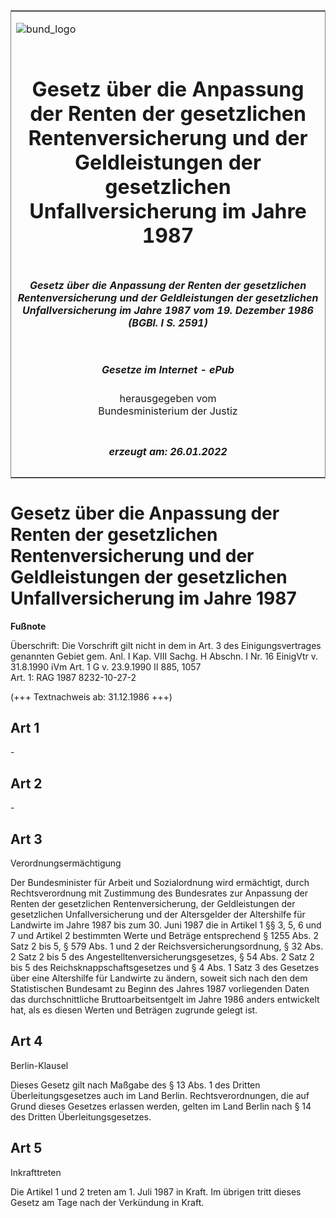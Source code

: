 <span id="DECKBLATT.html"></span>

<table border="0" frame="border" width="100%">

<tr valign="top">

<td align="left">

![bund\_logo](BfJ_2021_Web_de_de.gif)

</td>

<td align="right">

 

</td>

</tr>

<tr align="center" valign="middle">

<td colspan="2">

# Gesetz über die Anpassung der Renten der gesetzlichen Rentenversicherung und der Geldleistungen der gesetzlichen Unfallversicherung im Jahre 1987

</td>

</tr>

<tr align="center" valign="middle">

<td colspan="2">

##### Gesetz über die Anpassung der Renten der gesetzlichen Rentenversicherung und der Geldleistungen der gesetzlichen Unfallversicherung im Jahre 1987 vom 19. Dezember 1986 (BGBl. I S. 2591)

</td>

</tr>

<tr align="center" valign="middle">

<td colspan="2">

  
  

##### Gesetze im Internet - ePub  
  
herausgegeben vom  
Bundesministerium der Justiz

</td>

</tr>

<tr align="center" valign="bottom">

<td colspan="2">

  
  

##### erzeugt am: 26.01.2022

</td>

</tr>

</table>

<span id="BJNR025919986.html"></span>

# Gesetz über die Anpassung der Renten der gesetzlichen Rentenversicherung und der Geldleistungen der gesetzlichen Unfallversicherung im Jahre 1987

<div>

  
**Fußnote**

<div class="jnhtml">

<div>

<div class="jurAbsatz">

Überschrift: Die Vorschrift gilt nicht in dem in Art. 3 des
Einigungsvertrages genannten Gebiet gem. Anl. I Kap. VIII Sachg. H
Abschn. I Nr. 16 EinigVtr v. 31.8.1990 iVm Art. 1 G v. 23.9.1990 II 885,
1057  
Art. 1: RAG 1987 8232-10-27-2  
  
(+++ Textnachweis ab: 31.12.1986 +++)

</div>

</div>

</div>

</div>

<span id="BJNR025919986BJNG000100308.html"></span>

## Art 1  

<div>

<div class="jnhtml">

<div>

<div class="jurAbsatz">

\-

</div>

</div>

</div>

</div>

<span id="BJNR025919986BJNG000200308.html"></span>

## Art 2  

<div>

<div class="jnhtml">

<div>

<div class="jurAbsatz">

\-

</div>

</div>

</div>

</div>

<span id="BJNR025919986BJNG000300308.html"></span>

## Art 3  
Verordnungsermächtigung

<div>

<div class="jnhtml">

<div>

<div class="jurAbsatz">

Der Bundesminister für Arbeit und Sozialordnung wird ermächtigt, durch
Rechtsverordnung mit Zustimmung des Bundesrates zur Anpassung der Renten
der gesetzlichen Rentenversicherung, der Geldleistungen der gesetzlichen
Unfallversicherung und der Altersgelder der Altershilfe für Landwirte im
Jahre 1987 bis zum 30. Juni 1987 die in Artikel 1 §§ 3, 5, 6 und 7 und
Artikel 2 bestimmten Werte und Beträge entsprechend § 1255 Abs. 2 Satz 2
bis 5, § 579 Abs. 1 und 2 der Reichsversicherungsordnung, § 32 Abs. 2
Satz 2 bis 5 des Angestelltenversicherungsgesetzes, § 54 Abs. 2 Satz 2
bis 5 des Reichsknappschaftsgesetzes und § 4 Abs. 1 Satz 3 des Gesetzes
über eine Altershilfe für Landwirte zu ändern, soweit sich nach den dem
Statistischen Bundesamt zu Beginn des Jahres 1987 vorliegenden Daten das
durchschnittliche Bruttoarbeitsentgelt im Jahre 1986 anders entwickelt
hat, als es diesen Werten und Beträgen zugrunde gelegt ist.

</div>

</div>

</div>

</div>

<span id="BJNR025919986BJNG000400308.html"></span>

## Art 4  
Berlin-Klausel

<div>

<div class="jnhtml">

<div>

<div class="jurAbsatz">

Dieses Gesetz gilt nach Maßgabe des § 13 Abs. 1 des Dritten
Überleitungsgesetzes auch im Land Berlin. Rechtsverordnungen, die auf
Grund dieses Gesetzes erlassen werden, gelten im Land Berlin nach § 14
des Dritten Überleitungsgesetzes.

</div>

</div>

</div>

</div>

<span id="BJNR025919986BJNG000500308.html"></span>

## Art 5  
Inkrafttreten

<div>

<div class="jnhtml">

<div>

<div class="jurAbsatz">

Die Artikel 1 und 2 treten am 1. Juli 1987 in Kraft. Im übrigen tritt
dieses Gesetz am Tage nach der Verkündung in Kraft.

</div>

</div>

</div>

</div>
